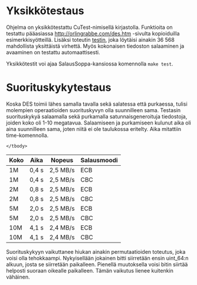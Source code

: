Yksikkötestaus
==============

Ohjelma on yksikkötestattu CuTest-nimisellä kirjastolla. Funktioita on testattu pääasiassa <http://orlingrabbe.com/des.htm> -sivulta kopioiduilla esimerkkisyötteillä. Lisäksi toteutin [testin](http://people.csail.mit.edu/rivest/pubs/Riv85.txt), joka löytäisi ainakin 36 568 mahdollista yksittäistä virhettä. Myös kokonaisen tiedoston salaaminen ja avaaminen on testattu automaattisesti.

Yksikkötestit voi ajaa SalausSoppa-kansiossa komennolla `make test`.

Suorituskykytestaus
===================

Koska DES toimii lähes samalla tavalla sekä salatessa että purkaessa, tulisi molempien operaatioiden suorituskyvyn olla suunnilleen sama. Testasin suorituskykyä salaamalla sekä purkamalla satunnaisgeneroituja tiedostoja, joiden koko oli 1-10 megatavua. Salaamiseen ja purkamiseen kulunut aika oli aina suunnilleen sama, joten niitä ei ole taulukossa eritelty. Aika mitattiin time-komennolla.

<table>
	<thead>
		<th>Koko</th>
		<th>Aika</th>
		<th>Nopeus</th>
		<th>Salausmoodi</th>
	</thead>
	<tbody>
		<tr>
			<td>1M</td>
			<td>0,4 s</td>
			<td>2,5 MB/s</td>
			<td>ECB</td>
		</tr>
		<tr>
			<td>1M</td>
			<td>0,4 s</td>
			<td>2,5 MB/s</td>
			<td>CBC</td>
		</tr>
		<tr>
			<td>2M</td>
			<td>0,8 s</td>
			<td>2,5 MB/s</td>
			<td>ECB</td>
		</tr>
		<tr>
			<td>2M</td>
			<td>0,8 s</td>
			<td>2,5 MB/s</td>
			<td>CBC</td>
		</tr>
		<tr>
			<td>5M</td>
			<td>2,0 s</td>
			<td>2,5 MB/s</td>
			<td>ECB</td>
		</tr>
		<tr>
			<td>5M</td>
			<td>2,0 s</td>
			<td>2,5 MB/s</td>
			<td>CBC</td>
		</tr>
		<tr>
			<td>10M</td>
			<td>4,1 s</td>
			<td>2,4 MB/s</td>
			<td>ECB</td>
		</tr>
		<tr>
			<td>10M</td>
			<td>4,1 s</td>
			<td>2,4 MB/s</td>
			<td>CBC</td>
		</tr>

	</tbody>
</table>

Suorituskykyyn vaikuttanee hiukan ainakin permutaatioiden toteutus, joka voisi olla tehokkaampi. Nykyisellään jokainen bitti siirretään ensin uint_64:n alkuun, josta se siirretään paikalleen. Pienellä muutoksella voisi bitin siirtää helposti suoraan oikealle paikalleen. Tämän vaikutus lienee kuitenkin vähäinen.

